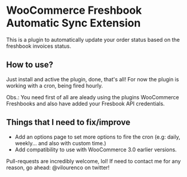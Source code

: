 # WooCommerce Freshbook Automatic Sync Extension

This is a plugin to automatically update your order status based on the freshbook invoices status.

## How to use?

Just install and active the plugin, done, that's all!
For now the plugin is working with a cron, being fired hourly.

Obs.: You need first of all are aleady using the plugins WooCommerce Freshbooks and also have added your Fresbook API credentials.

## Things that I need to fix/improve

* Add an options page to set more options to fire the cron (e.g: daily, weekly... and also with custom time.)
* Add compatibility to use with WooCommerce 3.0 earlier versions.

Pull-requests are incredibly welcome, lol!
If need to contact me for any reason, go ahead: @vilourenco on twitter!

